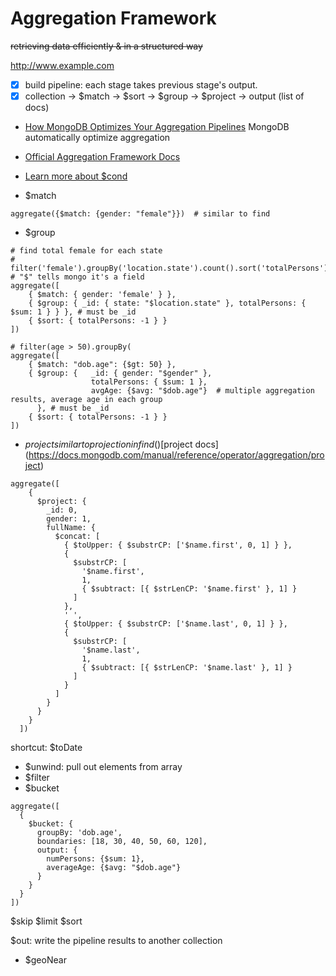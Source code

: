 # Aggregation Framework
~~retrieving data efficiently & in a structured way~~

http://www.example.com

- [x] build pipeline: each stage takes previous stage's output.
- [x] collection -> $match -> $sort -> $group -> $project -> output (list of docs)

- [How MongoDB Optimizes Your Aggregation Pipelines](https://docs.mongodb.com/manual/core/aggregation-pipeline-optimization)
MongoDB automatically optimize aggregation
- [Official Aggregation Framework Docs](https://docs.mongodb.com/manual/core/aggregation-pipeline)
- [Learn more about $cond](https://docs.mongodb.com/manual/reference/operator/aggregation/cond)

- $match
```shell script
aggregate({$match: {gender: "female"}})  # similar to find
```

- $group
```shell script
# find total female for each state
# filter('female').groupBy('location.state').count().sort('totalPersons')
# "$" tells mongo it's a field
aggregate([
    { $match: { gender: 'female' } },
    { $group: { _id: { state: "$location.state" }, totalPersons: { $sum: 1 } } }, # must be _id
    { $sort: { totalPersons: -1 } }
])

# filter(age > 50).groupBy(
aggregate([
    { $match: "dob.age": {$gt: 50} },
    { $group: {   _id: { gender: "$gender" },
                  totalPersons: { $sum: 1 },
                  avgAge: {$avg: "$dob.age"}  # multiple aggregation results, average age in each group
      }, # must be _id
    { $sort: { totalPersons: -1 } }
])

```

- $project
similar to projection in find()
[$project docs](https://docs.mongodb.com/manual/reference/operator/aggregation/project)
```shell script
aggregate([
    {
      $project: {
        _id: 0,
        gender: 1,
        fullName: {
          $concat: [
            { $toUpper: { $substrCP: ['$name.first', 0, 1] } },
            {
              $substrCP: [
                '$name.first',
                1,
                { $subtract: [{ $strLenCP: '$name.first' }, 1] }
              ]
            },
            ' ',
            { $toUpper: { $substrCP: ['$name.last', 0, 1] } },
            {
              $substrCP: [
                '$name.last',
                1,
                { $subtract: [{ $strLenCP: '$name.last' }, 1] }
              ]
            }
          ]
        }
      }
    }
  ])
```

shortcut: $toDate

- $unwind: pull out elements from array
- $filter
- $bucket
```shell script
aggregate([
  {
    $bucket: {
      groupBy: 'dob.age',
      boundaries: [18, 30, 40, 50, 60, 120],
      output: {
        numPersons: {$sum: 1},
        averageAge: {$avg: "$dob.age"} 
      }
    } 
  }
])
```

$skip
$limit
$sort

$out: write the pipeline results to another collection

- $geoNear